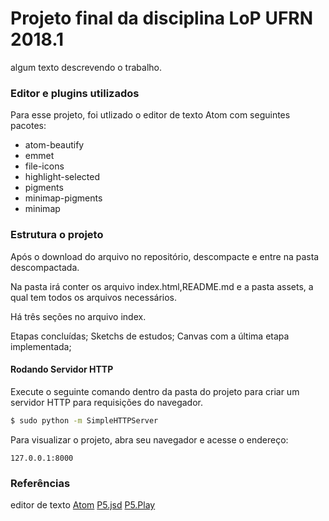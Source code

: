 # Projeto final da disciplina LoP UFRN 2018.1
algum texto descrevendo o trabalho.

### Editor e plugins utilizados
Para esse projeto, foi utlizado o editor de texto Atom com seguintes pacotes:
* atom-beautify
* emmet
* file-icons
* highlight-selected
* pigments
* minimap-pigments
* minimap

### Estrutura o projeto
Após o download do arquivo no repositório, descompacte e entre na pasta descompactada.

Na pasta irá conter os arquivo index.html,README.md e a pasta assets, a qual tem todos os arquivos necessários.

Há três seções no arquivo index.

Etapas concluídas;
Sketchs de estudos;
Canvas com a última etapa implementada;

#### Rodando Servidor HTTP

Execute o seguinte comando dentro da pasta do projeto para criar um servidor HTTP para requisições do navegador.

```sh
$ sudo python -m SimpleHTTPServer
```
Para visualizar o projeto, abra seu navegador e acesse o endereço:

```
127.0.0.1:8000
```
### Referências
editor de texto [Atom][atom]
[P5.jsd](https://p5js.org/reference/)
[P5.Play](http://p5play.molleindustria.org/docs/index.html)

[atom]: <https://atom.io/>
